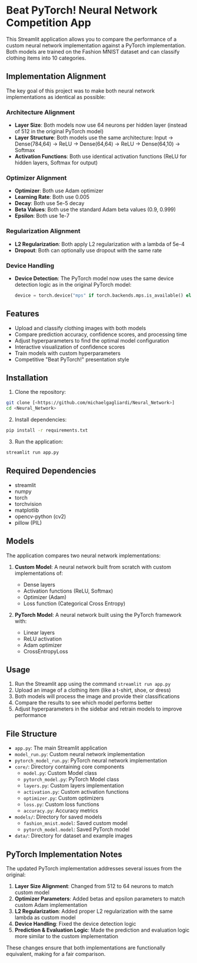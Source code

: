 # Beat PyTorch! Neural Network Competition App

This Streamlit application allows you to compare the performance of a custom neural network implementation against a PyTorch implementation. Both models are trained on the Fashion MNIST dataset and can classify clothing items into 10 categories.

## Implementation Alignment

The key goal of this project was to make both neural network implementations as identical as possible:

### Architecture Alignment
- **Layer Size**: Both models now use 64 neurons per hidden layer (instead of 512 in the original PyTorch model)
- **Layer Structure**: Both models use the same architecture: Input -> Dense(784,64) -> ReLU -> Dense(64,64) -> ReLU -> Dense(64,10) -> Softmax
- **Activation Functions**: Both use identical activation functions (ReLU for hidden layers, Softmax for output)

### Optimizer Alignment
- **Optimizer**: Both use Adam optimizer
- **Learning Rate**: Both use 0.005
- **Decay**: Both use 5e-5 decay
- **Beta Values**: Both use the standard Adam beta values (0.9, 0.999)
- **Epsilon**: Both use 1e-7

### Regularization Alignment
- **L2 Regularization**: Both apply L2 regularization with a lambda of 5e-4
- **Dropout**: Both can optionally use dropout with the same rate

### Device Handling
- **Device Detection**: The PyTorch model now uses the same device detection logic as in the original PyTorch model:
  ```python
  device = torch.device("mps" if torch.backends.mps.is_available() else "cpu")
  ```

## Features

- Upload and classify clothing images with both models
- Compare prediction accuracy, confidence scores, and processing time
- Adjust hyperparameters to find the optimal model configuration
- Interactive visualization of confidence scores
- Train models with custom hyperparameters
- Competitive "Beat PyTorch!" presentation style

## Installation

1. Clone the repository:
```bash
git clone [<https://github.com/michaelgagliardi/Neural_Network>]
cd <Neural_Network>
```

2. Install dependencies:
```bash
pip install -r requirements.txt
```

3. Run the application:
```bash
streamlit run app.py
```

## Required Dependencies

- streamlit
- numpy
- torch
- torchvision
- matplotlib
- opencv-python (cv2)
- pillow (PIL)

## Models

The application compares two neural network implementations:

1. **Custom Model**: A neural network built from scratch with custom implementations of:
   - Dense layers
   - Activation functions (ReLU, Softmax)
   - Optimizer (Adam)
   - Loss function (Categorical Cross Entropy)

2. **PyTorch Model**: A neural network built using the PyTorch framework with:
   - Linear layers
   - ReLU activation
   - Adam optimizer
   - CrossEntropyLoss

## Usage

1. Run the Streamlit app using the command `streamlit run app.py`
2. Upload an image of a clothing item (like a t-shirt, shoe, or dress)
3. Both models will process the image and provide their classifications
4. Compare the results to see which model performs better
5. Adjust hyperparameters in the sidebar and retrain models to improve performance

## File Structure

- `app.py`: The main Streamlit application
- `model_run.py`: Custom neural network implementation
- `pytorch_model_run.py`: PyTorch neural network implementation
- `core/`: Directory containing core components
  - `model.py`: Custom Model class
  - `pytorch_model.py`: PyTorch Model class
  - `layers.py`: Custom layers implementation
  - `activation.py`: Custom activation functions
  - `optimizer.py`: Custom optimizers
  - `loss.py`: Custom loss functions
  - `accuracy.py`: Accuracy metrics
- `models/`: Directory for saved models
  - `fashion_mnist.model`: Saved custom model
  - `pytorch_model.model`: Saved PyTorch model
- `data/`: Directory for dataset and example images

## PyTorch Implementation Notes

The updated PyTorch implementation addresses several issues from the original:

1. **Layer Size Alignment**: Changed from 512 to 64 neurons to match custom model
2. **Optimizer Parameters**: Added betas and epsilon parameters to match custom Adam implementation
3. **L2 Regularization**: Added proper L2 regularization with the same lambda as custom model
4. **Device Handling**: Fixed the device detection logic
5. **Prediction & Evaluation Logic**: Made the prediction and evaluation logic more similar to the custom implementation

These changes ensure that both implementations are functionally equivalent, making for a fair comparison.

